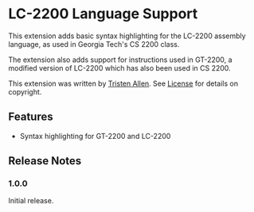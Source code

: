 # LC-2200 Language Support

This extension adds basic syntax highlighting for the LC-2200 assembly language, as used in Georgia Tech's CS 2200 class.

The extension also adds support for instructions used in GT-2200, a modified version of LC-2200 which has also been used in CS 2200.

This extension was written by [Tristen Allen](https://tristenallen.com). See [License](LICENSE.md) for details on copyright. 

## Features

* Syntax highlighting for GT-2200 and LC-2200

## Release Notes

### 1.0.0

Initial release.